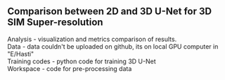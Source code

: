 ## Comparison between 2D and 3D U-Net for 3D SIM Super-resolution

Analysis - visualization and metrics comparison of results. <br>
Data - data couldn't be uploaded on github, its on local GPU computer in "E/Hasti"  <br>
Training codes - python code for training 3D U-Net  <br>
Workspace - code for pre-processing data <br>
